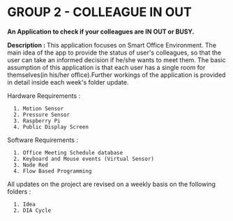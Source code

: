 
<h1>GROUP 2 - COLLEAGUE IN OUT</h1>

<b>An Application to check if your colleagues are IN OUT or BUSY.</b> 

<b>Description : </b>
      This application focuses on Smart Office Environment. The main idea of the app to provide the status of  user's colleagues, so that the user can take an informed decision if he/she wants to meet them. The basic assumption of this application is that each user has a single room for themselves(in his/her office).Further workings of the application is provided in detail inside each week's folder update.

Hardware Requirements : 

      1. Motion Sensor
      2. Pressure Sensor
      3. Raspberry Pi
      4. Public Display Screen
      
Software Requirements :

      1. Office Meeting Schedule database
      2. Keyboard and Mouse events (Virtual Sensor)
      3. Node Red
      4. Flow Based Programming

All updates on the project are revised on a weekly basis on the following folders : 

      1. Idea
      2. DIA Cycle 
